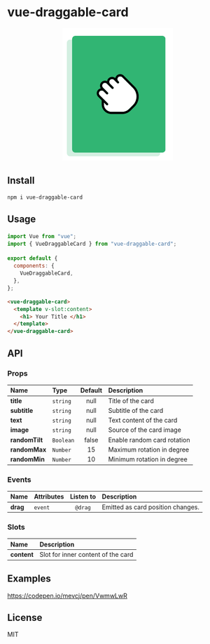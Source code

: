 
# vue-draggable-card

<p align="center">
  <a href="https://github.com/mevCJ/vue-draggable-card" target="_blank">
<img src="https://github.com/mevCJ/vue-draggable-card/raw/main/logo.png" width="50%">
</a>
</p>

## Install

```bash
npm i vue-draggable-card
```

## Usage

```js
import Vue from "vue";
import { VueDraggableCard } from "vue-draggable-card";

export default {
  components: {
    VueDraggableCard,
  },
};
```

```html
<vue-draggable-card>
  <template v-slot:content>
    <h1> Your Title </h1>
  </template>
</vue-draggable-card>
```

## API

### Props

| Name                  | Type              |             Default             | Description                                                                                        |
| :-------------------- | :---------------- | :-----------------------------: | :------------------------------------------------------------------------------------------------- |
| **title** | `string` | null | Title of the card |
| **subtitle** | `string` | null | Subtitle of the card |
| **text** | `string` | null | Text content of the card |
| **image** | `string` | null | Source of the card image |
| **randomTilt** | `Boolean` | false | Enable random card rotation |
| **randomMax** | `Number` | 15 | Maximum rotation in degree |
| **randomMin** | `Number` | 10 | Minimum rotation in degree |



### Events

| Name     | Attributes | Listen to | Description                                                                                                                                                                                              |
| :------- | :--------- | :-------: | :------------------------------------------------------------------------------------------------------------------------------------------------------------------------------------------------------- |
| **drag** | `event`  |  `@drag`  | Emitted as card position changes. |

### Slots

| Name     | Description                                                                                                                                                                                                                        |
| :------- | :--------------------------------------------------------------------------------------------------------------------------------------------------------------------------------------------------------------------------------- |
| **content** | Slot for inner content of the card |                                                      

## Examples

https://codepen.io/mevcj/pen/VwmwLwR

## License

MIT